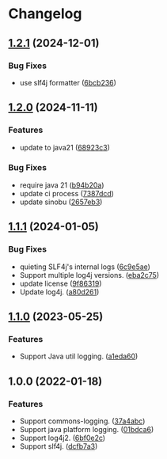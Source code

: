 # Changelog

## [1.2.1](https://github.com/teletha/conjure/compare/v1.2.0...v1.2.1) (2024-12-01)


### Bug Fixes

* use slf4j formatter ([6bcb236](https://github.com/teletha/conjure/commit/6bcb2363d9372d59c7750ba8bcacf2da10f05bdd))

## [1.2.0](https://github.com/teletha/conjure/compare/v1.1.1...v1.2.0) (2024-11-11)


### Features

* update to java21 ([68923c3](https://github.com/teletha/conjure/commit/68923c3ba96e7ee32811d3d28d18c36089fbcc38))


### Bug Fixes

* require java 21 ([b94b20a](https://github.com/teletha/conjure/commit/b94b20a79a58ee9a2798954c13d73e8bb332a60b))
* update ci process ([7387dcd](https://github.com/teletha/conjure/commit/7387dcd168e3f035c6a6c312f3ec36beb11724f7))
* update sinobu ([2657eb3](https://github.com/teletha/conjure/commit/2657eb3ae40fd827d2bd6ad55e07b45f4ff56b5f))

## [1.1.1](https://github.com/teletha/conjure/compare/v1.1.0...v1.1.1) (2024-01-05)


### Bug Fixes

* quieting SLF4j's internal logs ([6c9e5ae](https://github.com/teletha/conjure/commit/6c9e5aed28aa190d798e2268a3ab384cc92e331d))
* Support multiple log4j versions. ([eba2c75](https://github.com/teletha/conjure/commit/eba2c752c6d87e095640115fef0e95f3d2655d69))
* update license ([9f86319](https://github.com/teletha/conjure/commit/9f863197f80de8f7ff6a4493adeb7ccf16fbfc37))
* Update log4j. ([a80d261](https://github.com/teletha/conjure/commit/a80d261dd1b4da1a6a44aa604edba3faea80a9e5))

## [1.1.0](https://github.com/teletha/conjure/compare/v1.0.0...v1.1.0) (2023-05-25)


### Features

* Support Java util logging. ([a1eda60](https://github.com/teletha/conjure/commit/a1eda603785f5d879f9b82618f81b8aa20115584))

## 1.0.0 (2022-01-18)


### Features

* Support commons-logging. ([37a4abc](https://www.github.com/teletha/conjure/commit/37a4abc463bae63bdc8c0f91eb3ffc362a013dc4))
* Support java platform logging. ([01bdca6](https://www.github.com/teletha/conjure/commit/01bdca6712c8f1cee7f8ec317f65320e5ceb4a0f))
* Support log4j2. ([6bf0e2c](https://www.github.com/teletha/conjure/commit/6bf0e2c1d96ea0b1e337e00581283a484cfa1529))
* Support slf4j. ([dcfb7a3](https://www.github.com/teletha/conjure/commit/dcfb7a36090530dcc38c14e2abcb1d909d5f562a))
